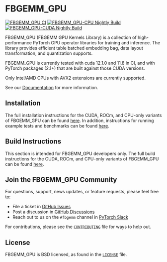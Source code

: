 # FBGEMM_GPU

[![FBGEMM_GPU CI](https://github.com/pytorch/FBGEMM/actions/workflows/fbgemm_gpu_ci.yml/badge.svg)](https://github.com/pytorch/FBGEMM/actions/workflows/fbgemm_gpu_ci.yml)
[![FBGEMM_GPU-CPU Nightly Build](https://github.com/pytorch/FBGEMM/actions/workflows/fbgemm_gpu_cpu_nightly.yml/badge.svg?event=schedule)](https://github.com/pytorch/FBGEMM/actions/workflows/fbgemm_gpu_cpu_nightly.yml)
[![FBGEMM_GPU-CUDA Nightly Build](https://github.com/pytorch/FBGEMM/actions/workflows/fbgemm_gpu_cuda_nightly.yml/badge.svg?event=schedule)](https://github.com/pytorch/FBGEMM/actions/workflows/fbgemm_gpu_cuda_nightly.yml)

FBGEMM_GPU (FBGEMM GPU Kernels Library) is a collection of high-performance PyTorch
GPU operator libraries for training and inference.  The library provides efficient
table batched embedding bag, data layout transformation, and quantization supports.

FBGEMM_GPU is currently tested with cuda 12.1.0 and 11.8 in CI, and with PyTorch
packages (2.1+) that are built against those CUDA versions.

Only Intel/AMD CPUs with AVX2 extensions are currently supported.

See our [Documentation](docs/README.md) for more information.


## Installation

The full installation instructions
for the CUDA, ROCm, and CPU-only variants of FBGEMM_GPU can be found
[here](docs/InstallationInstructions.md).  In addition, instructions for running
example tests and benchmarks can be found [here](docs/TestInstructions.md).


## Build Instructions

This section is intended for FBGEMM_GPU developers only.  The full build
instructions for the CUDA, ROCm, and CPU-only variants of FBGEMM_GPU can be
found [here](docs/BuildInstructions.md).


## Join the FBGEMM_GPU Community

For questions, support, news updates, or feature requests, please feel free to:

* File a ticket in [GitHub Issues](https://github.com/pytorch/FBGEMM/issues)
* Post a discussion in [GitHub Discussions](https://github.com/pytorch/FBGEMM/discussions)
* Reach out to us on the `#fbgemm` channel in [PyTorch Slack](https://bit.ly/ptslack)

For contributions, please see the [`CONTRIBUTING`](../CONTRIBUTING.md) file for
ways to help out.


## License

FBGEMM_GPU is BSD licensed, as found in the [`LICENSE`](../LICENSE) file.
